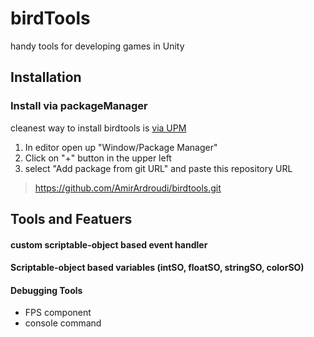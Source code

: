 # birdTools
 handy tools for developing games in Unity
 
## Installation 
 ### Install via packageManager
  cleanest way to install birdtools is [via UPM](https://docs.unity3d.com/Manual/upm-ui-giturl.html)

  1. In editor open up "Window/Package Manager"
  2. Click on "+" button in the upper left
  3. select "Add package from git URL" and paste this repository URL 
  >  https://github.com/AmirArdroudi/birdtools.git

## Tools and Featuers
#### custom scriptable-object based event handler

#### Scriptable-object based variables (intSO, floatSO, stringSO, colorSO)

#### Debugging Tools
 - FPS component
 - console command
 
